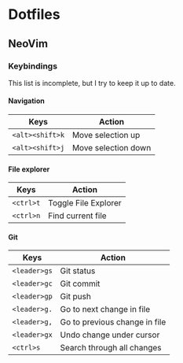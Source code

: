 # Dotfiles

## NeoVim

### Keybindings

This list is incomplete, but I try to keep it up to date.

#### **Navigation**

| Keys            | Action              |
| --------------- | ------------------- |
| `<alt><shift>k` | Move selection up   |
| `<alt><shift>j` | Move selection down |

#### **File explorer**

| Keys      | Action               |
| --------- | -------------------- |
| `<ctrl>t` | Toggle File Explorer |
| `<ctrl>n` | Find current file    |

#### **Git**

| Keys         | Action                        |
| ------------ | ----------------------------- |
| `<leader>gs` | Git status                    |
| `<leader>gc` | Git commit                    |
| `<leader>gp` | Git push                      |
| `<leader>g.` | Go to next change in file     |
| `<leader>g,` | Go to previous change in file |
| `<leader>gx` | Undo change under cursor      |
| `<ctrl>s`    | Search through all changes    |
